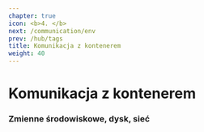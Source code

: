 ```yaml
---
chapter: true
icon: <b>4. </b>
next: /communication/env
prev: /hub/tags
title: Komunikacja z kontenerem
weight: 40
---
```


# Komunikacja z kontenerem

### Zmienne środowiskowe, dysk, sieć

